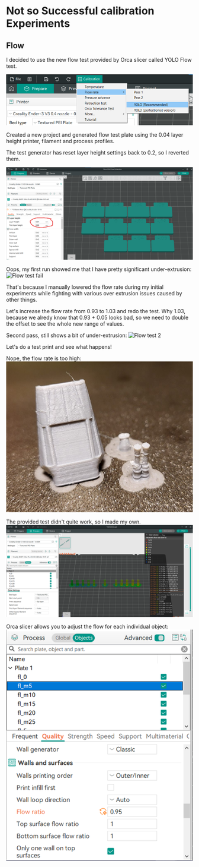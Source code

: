 # Not so Successful calibration Experiments

## Flow
I decided to use the new flow test provided by Orca slicer called YOLO Flow test.

![YOLO Flow test](yolo-flow-test.png)

Created a new project and generated flow test plate using the 0.04 layer height printer, filament and process profiles.

The test generator has reset layer height settings back to 0.2, so I reverted them.

![Flow test plate](yolo-flow-test-plate.png)

Oops, my first run showed me that I have pretty significant under-extrusion:
![Flow test fail](yolo-flow-test-result-1.png)

That's because I manually lowered the flow rate during my initial experiments while fighting with various over extrusion issues caused by other things.

Let's increase the flow rate from 0.93 to 1.03 and redo the test. Why 1.03, because we alredy know that 0.93 + 0.05 looks bad, so we need to double the offset to see the whole new range of values.

Second pass, still shows a bit of under-extrusion:
![Flow test 2](yolo-flow-test-result-2.png)

Let's do a test print and see what happens!

Nope, the flow rate is too high:
![Over extrusion](yolo-flow-test-over-extrusion.png)

The provided test didn't quite work, so I made my own. 
![custom flow test](custom-flow-test.png)

Orca slicer allows you to adjust the flow for each individual object:
![Custom flow value](custom-flow-test-object-flow-value.png)